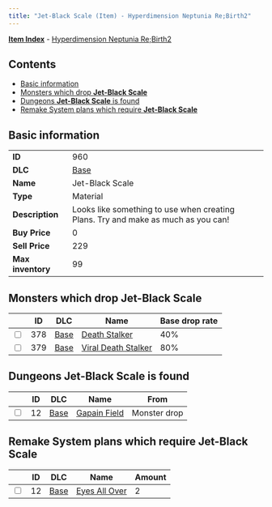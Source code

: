 ```yaml
---
title: "Jet-Black Scale (Item) - Hyperdimension Neptunia Re;Birth2"
---
```


[**Item Index**](/neptunia/rb2/item/index.html) - [Hyperdimension Neptunia Re;Birth2](/neptunia/rb2)

## Contents

- [Basic information](#basic-information)
- [Monsters which drop **Jet-Black Scale**](#monsters-which-drop-jet-black-scale)
- [Dungeons **Jet-Black Scale** is found](#dungeons-jet-black-scale-is-found)
- [Remake System plans which require **Jet-Black Scale**](#remake-system-plans-which-require-jet-black-scale)

## Basic information

|   |   |
| -- | -- |
| **ID** | 960 |
| **DLC** | [Base](/neptunia/rb2/dlc/0-base.html) |
| **Name** | Jet-Black Scale |
| **Type** | Material |
| **Description** | Looks like something to use when creating Plans. Try and make as much as you can! |
| **Buy Price** | 0 |
| **Sell Price** | 229 |
| **Max inventory** | 99 |

## Monsters which drop **Jet-Black Scale**

|    | ID | DLC | Name | Base drop rate |
| -- | -- | --- | ---- | -------------- |
| <input type="checkbox" id="rb2-monster-0-378" class="trackbox" /> | 378 | [Base](/neptunia/rb2/dlc/0-base.html) | [Death Stalker](/neptunia/rb2/monster/0-378-death-stalker.html) | 40% |
| <input type="checkbox" id="rb2-monster-0-379" class="trackbox" /> | 379 | [Base](/neptunia/rb2/dlc/0-base.html) | [Viral Death Stalker](/neptunia/rb2/monster/0-379-viral-death-stalker.html) | 80% |

## Dungeons **Jet-Black Scale** is found

|    | ID | DLC | Name | From |
| -- | -- | --- | ---- | ---- |
| <input type="checkbox" id="rb2-dungeon-0-12" class="trackbox" /> | 12 | [Base](/neptunia/rb2/dlc/0-base.html) | [Gapain Field](/neptunia/rb2/dungeon/0-12-gapain-field.html) | Monster drop |

## Remake System plans which require **Jet-Black Scale**

|    | ID | DLC | Name | Amount |
| -- | -- | --- | ---- | ------ |
| <input type="checkbox" id="rb2-remake-0-12" class="trackbox" /> | 12 | [Base](/neptunia/rb2/dlc/0-base.html) | [Eyes All Over](/neptunia/rb2/remake/0-12-eyes-all-over.html) | 2 |